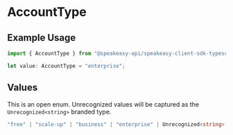 # AccountType

## Example Usage

```typescript
import { AccountType } from "@speakeasy-api/speakeasy-client-sdk-typescript/sdk/models/shared";

let value: AccountType = "enterprise";
```

## Values

This is an open enum. Unrecognized values will be captured as the `Unrecognized<string>` branded type.

```typescript
"free" | "scale-up" | "business" | "enterprise" | Unrecognized<string>
```